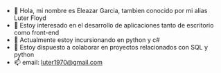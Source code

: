 - 👋 Hola, mi nombre es Eleazar Garcia, tambien conocido por mi alias Luter Floyd
- 👀 Estoy interesado en el desarrollo de aplicaciones tanto de escritorio como front-end
- 🌱 Actualmente estoy incursionando en python y c#
- 💞️ Estoy dispuesto a colaborar en proyectos relacionados con SQL y python
- 📫 email: luter1970@gmail.com

<!---
luterfloyd/luterfloyd is a ✨ special ✨ repository because its `README.md` (this file) appears on your GitHub profile.
You can click the Preview link to take a look at your changes.
--->
